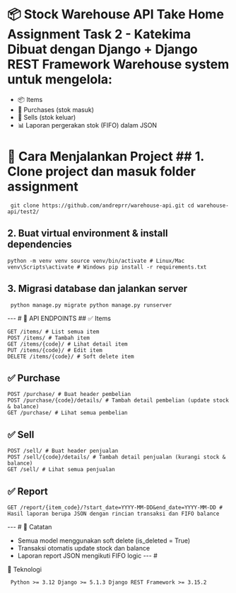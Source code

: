 
# 📦 Stock Warehouse API Take Home Assignment Task 2 - Katekima Dibuat dengan Django + Django REST Framework Warehouse system untuk mengelola: 
- 📦 Items
-  🛒 Purchases (stok masuk)
-  💸 Sells (stok keluar)
-  📊 Laporan pergerakan stok (FIFO) dalam JSON

# 🚀 Cara Menjalankan Project ## 1. Clone project dan masuk folder assignment 
```
 git clone https://github.com/andreprr/warehouse-api.git cd warehouse-api/test2/
```
 ## 2. Buat virtual environment & install dependencies 
```
python -m venv venv source venv/bin/activate # Linux/Mac venv\Scripts\activate # Windows pip install -r requirements.txt
```

 ## 3. Migrasi database dan jalankan server 
```
 python manage.py migrate python manage.py runserver
```

 --- # 🔗 API ENDPOINTS ## ✅ Items 
```
GET /items/ # List semua item
POST /items/ # Tambah item
GET /items/{code}/ # Lihat detail item
PUT /items/{code}/ # Edit item
DELETE /items/{code}/ # Soft delete item
```

 ## ✅ Purchase 
```
POST /purchase/ # Buat header pembelian
POST /purchase/{code}/details/ # Tambah detail pembelian (update stock & balance)
GET /purchase/ # Lihat semua pembelian
```

 ## ✅ Sell 
```
POST /sell/ # Buat header penjualan
POST /sell/{code}/details/ # Tambah detail penjualan (kurangi stock & balance)
GET /sell/ # Lihat semua penjualan
```

 ## ✅ Report 
```
GET /report/{item_code}/?start_date=YYYY-MM-DD&end_date=YYYY-MM-DD # Hasil laporan berupa JSON dengan rincian transaksi dan FIFO balance
```

 --- # 📌 Catatan 
- Semua model menggunakan soft delete (is_deleted = True)
-  Transaksi otomatis update stock dan balance
- Laporan report JSON mengikuti FIFO logic --- #

 📎 Teknologi 
```
 Python >= 3.12 Django >= 5.1.3 Django REST Framework >= 3.15.2
```
